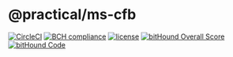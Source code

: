 # @practical/ms-cfb
[![CircleCI](https://circleci.com/gh/practicaljs/ms-cfb/tree/master.svg?style=svg)](https://circleci.com/gh/practicaljs/ms-cfb/tree/master)
[![BCH compliance](https://bettercodehub.com/edge/badge/practicaljs/ms-cfb?branch=master)](https://bettercodehub.com/)
[![license](https://img.shields.io/github/license/practicaljs/ms-cfb.svg)](https://github.com/practicaljs/ms-cfb/blob/master/LICENSE)
[![bitHound Overall Score](https://www.bithound.io/github/practicaljs/ms-cfb/badges/score.svg)](https://www.bithound.io/github/practicaljs/ms-cfb)
[![bitHound Code](https://www.bithound.io/github/practicaljs/ms-cfb/badges/code.svg)](https://www.bithound.io/github/practicaljs/ms-cfb)
